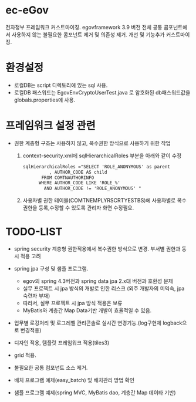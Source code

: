 # ec-eGov
전자정부 프레임워크 커스트마이징.
egovframework 3.9 버전 전체 공통 콤포넌트에서 사용하지 않는 불필요한 콤포넌트 제거 및 의존성 제거.
개선 및 기능추가 커스트마이징.

# 환경설정
  * 로컬DB는 script 디렉토리에 있는 sql 사용.
  * 로컬DB 패스워드는 EgovEnvCryptoUserTest.java 로 암호화된 db패스워드값을 globals.properties에 사용.
# 프레임워크 설정 관련
  * 권한 계층형 구조는 사용하지 않고, 복수권한 방식으로 사용하기 위한 작업
    1. context-security.xml에 sqlHierarchicalRoles 부분을 아래와 같이 수정
    
       ```xml
       sqlHierarchicalRoles ="SELECT 'ROLE_ANONYMOUS' as parent
			     , AUTHOR_CODE AS child
			  FROM COMTNAUTHORINFO
			 WHERE AUTHOR_CODE LIKE 'ROLE_%'
			   AND AUTHOR_CODE != 'ROLE_ANONYMOUS' "
       ```
    2. 사용자별 권한 테이블(COMTNEMPLYRSCRTYESTBS)에 사용자별로 복수권한을 등록,수정할 수 있도록 관리자 화면 수정필요.
    
# TODO-LIST
  * spring security 계층형 권한적용에서 복수권한 방식으로 변경. 부서별 권한과 동시 적용 고려
  * spring jpa 구성 및 샘플 프로그램.
    - egov의 spring 4.3버전과 spring data jpa 2.x대 버전과 호환성 문제
    - 실무 프로젝트 시 jpa 방식의 개발로 인한 리스크 (외주 개발자의 미익숙, jpa 숙련자 부재)
    - 따라서, 실무 프로젝트 시 jpa 방식 적용은 보류
    - MyBatis와 계층간 Map Data기반 개발이 효율적일 수 있음.
    
  * 업무별 로깅처리 및 로그레벨 관리콘솔로 실시간 변경기능.(log구현체 logback으로 변경적용)
  * 디자인 적용, 템플릿 프레임워크 적용(tiles3)
  * grid 적용.
  * 불필요한 공통 컴포넌트 소스 제거.
  * 배치 프로그램 예제(easy_batch) 및 배치관리 방법 확인
  * 샘플 프로그램 예제(spring MVC, MyBatis dao, 계층간 Map 데이타 기반)
  
